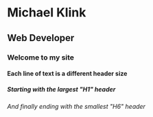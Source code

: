 # Michael Klink
## Web Developer

### Welcome to my site

#### Each line of text is a different header size

##### Starting with the largest "H1" header

###### And finally ending with the smallest "H6" header
